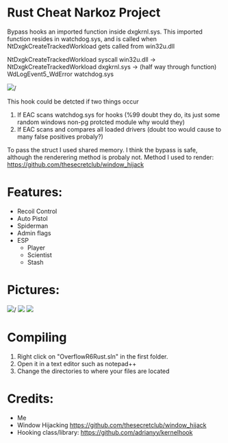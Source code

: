 # Rust Cheat Narkoz Project

Bypass hooks an imported function inside dxgkrnl.sys. This imported function resides in watchdog.sys, and is called when NtDxgkCreateTrackedWorkload gets called from win32u.dll

NtDxgkCreateTrackedWorkload syscall win32u.dll -> NtDxgkCreateTrackedWorkload dxgkrnl.sys -> (half way through function) WdLogEvent5_WdError watchdog.sys

<img src="https://i.imgur.com/gpx81z5.png">/

This hook could be detcted if two things occur
1. If EAC scans watchdog.sys for hooks (%99 doubt they do, its just some random windows non-pg protcted module why would they)
2. If EAC scans and compares all loaded drivers (doubt too would cause to many false positives probaly?)

To pass the struct I used shared memory. I think the bypass is safe, although the renderering method is probaly not. 
Method I used to render: https://github.com/thesecretclub/window_hijack

# Features:
- Recoil Control
- Auto Pistol
- Spiderman
- Admin flags
- ESP
  - Player
  - Scientist
  - Stash
  
# Pictures:
<img src="https://i.gyazo.com/25733304ff78fb87490a3412a4b75b84.png">/
<img src="https://i.gyazo.com/f5108bd755460600c049bb06e79d4119.jpg"/>
<img src="https://i.gyazo.com/053775f4c5ddf691203bdf6804fb77ea.jpg"/>

# Compiling

1. Right click on "OverflowR6Rust.sln" in the first folder.
2. Open it in a text editor such as notepad++
3. Change the directories to where your files are located 

# Credits:
- Me
- Window Hijacking https://github.com/thesecretclub/window_hijack
 - Hooking class/library: https://github.com/adrianyy/kernelhook
